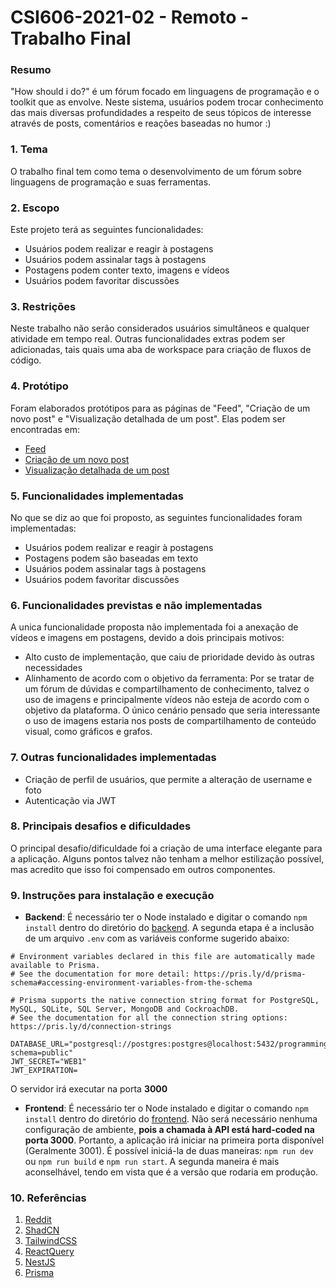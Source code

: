 # **CSI606-2021-02 - Remoto - Trabalho Final**

### Resumo
  "How should i do?" é um fórum focado em linguagens de programação e o toolkit que as envolve. Neste sistema, usuários podem trocar conhecimento das mais diversas profundidades a respeito de seus tópicos de interesse através de posts, comentários e reações baseadas no humor :)

### 1. Tema
  O trabalho final tem como tema o desenvolvimento de um fórum sobre linguagens de programação e suas ferramentas.
<!-- Descrever e limitar o escopo da aplicação. -->
### 2. Escopo

  Este projeto terá as seguintes funcionalidades:
  
  * Usuários podem realizar e reagir à postagens
  * Usuários podem assinalar tags à postagens
  * Postagens podem conter texto, imagens e vídeos
  * Usuários podem favoritar discussões

<!-- Apresentar restrições de funcionalidades e de escopo. -->
### 3. Restrições

  Neste trabalho não serão considerados usuários simultâneos e qualquer atividade em tempo real. Outras funcionalidades extras podem ser adicionadas, tais quais uma aba de workspace para criação de fluxos de código.

<!-- Construir alguns protótipos para a aplicação, disponibilizá-los no Github e descrever o que foi considerado. //-->
### 4. Protótipo

  Foram elaborados protótipos para as páginas de "Feed", "Criação de um novo post" e "Visualização detalhada de um post". Elas podem ser encontradas em:

  - [Feed](./sketches/feed.png)
  - [Criação de um novo post](./sketches/new_post.png)
  - [Visualização detalhada de um post](./sketches/detailed_post.png)

### 5. Funcionalidades implementadas
No que se diz ao que foi proposto, as seguintes funcionalidades foram implementadas:

  * Usuários podem realizar e reagir à postagens
  * Postagens podem são baseadas em texto
  * Usuários podem assinalar tags à postagens
  * Usuários podem favoritar discussões
  

### 6. Funcionalidades previstas e não implementadas
A unica funcionalidade proposta não implementada foi a anexação de vídeos e imagens em postagens, devido a dois principais motivos:

* Alto custo de implementação, que caiu de prioridade devido às outras necessidades
* Alinhamento de acordo com o objetivo da ferramenta: Por se tratar de um fórum de dúvidas e compartilhamento de conhecimento, talvez o uso de imagens e principalmente vídeos não esteja de acordo com o objetivo da plataforma. O único cenário pensado que seria interessante o uso de imagens estaria nos posts de compartilhamento de conteúdo visual, como gráficos e grafos.

### 7. Outras funcionalidades implementadas

* Criação de perfil de usuários, que permite a alteração de username e foto
* Autenticação via JWT

### 8. Principais desafios e dificuldades
O principal desafio/dificuldade foi a criação de uma interface elegante para a aplicação. Alguns pontos talvez não tenham a melhor estilização possível, mas acredito que isso foi compensado em outros componentes.

### 9. Instruções para instalação e execução
 - **Backend**: É necessário ter o Node instalado e digitar o comando ```npm install``` dentro do diretório do [backend](https://github.com/UFOP-CSI477/csi606-2023-02-atividades-Filipey/tree/master/Projeto/forum_backend). A segunda etapa é a inclusão de um arquivo ```.env``` com as variáveis conforme sugerido abaixo:
```env
# Environment variables declared in this file are automatically made available to Prisma.
# See the documentation for more detail: https://pris.ly/d/prisma-schema#accessing-environment-variables-from-the-schema

# Prisma supports the native connection string format for PostgreSQL, MySQL, SQLite, SQL Server, MongoDB and CockroachDB.
# See the documentation for all the connection string options: https://pris.ly/d/connection-strings

DATABASE_URL="postgresql://postgres:postgres@localhost:5432/programming_forum_db?schema=public"
JWT_SECRET="WEB1"
JWT_EXPIRATION=
```
O servidor irá executar na porta **3000**

- **Frontend**: É necessário ter o Node instalado e digitar o comando ```npm install``` dentro do diretório do [frontend](https://github.com/UFOP-CSI477/csi606-2023-02-atividades-Filipey/tree/master/Projeto/forum_frontend). Não será necessário nenhuma configuração de ambiente, **pois a chamada à API está hard-coded na porta 3000**. Portanto, a aplicação irá iniciar na primeira porta disponível (Geralmente 3001). É possível iniciá-la de duas maneiras: ```npm run dev``` ou ```npm run build``` e ```npm run start```. A segunda maneira é mais aconselhável, tendo em vista que é a versão que rodaria em produção.

### 10. Referências

  1. [Reddit](https://www.reddit.com/)
  2. [ShadCN](https://ui.shadcn.com)
  3. [TailwindCSS](https://tailwindcss.com)
  4. [ReactQuery](https://tanstack.com/query/v3/)
  5. [NestJS](https://docs.nestjs.com)
  6. [Prisma](https://www.prisma.io)
